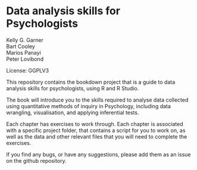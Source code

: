 # Data analysis skills for Psychologists

Kelly G. Garner   
Bart Cooley  
Marios Panayi  
Peter Lovibond  

License: GGPLV3

This repository contains the bookdown project that is a guide to data analysis skills for psychologists, using R and R Studio.  

The book will introduce you to the skills required to analyse data collected using quantitative methods of inquiry in Psychology, including data wrangling, visualisation, and applying inferential tests.  

Each chapter has exercises to work through. Each chapter is associated with a specific project folder, that contains a script for you to work on, as well as the data and other relevant files that you will need to complete the exercises.

If you find any bugs, or have any suggestions, please add them as an issue on the github repository.
